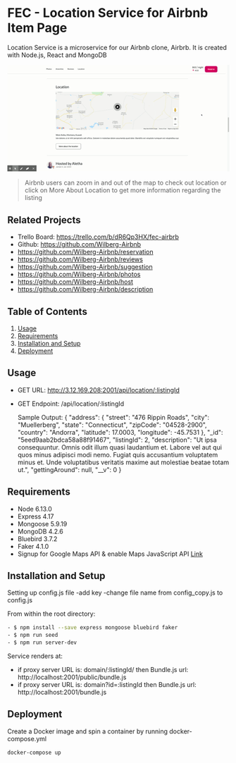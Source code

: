 # FEC - Location Service for Airbnb Item Page

  Location Service is a microservice for our Airbnb clone, Airbrb. It is created with Node.js, React and MongoDB

  ![](AirBrb.gif)

  >Airbnb users can zoom in and out of the map to check out location or click on More About Location to get more information regarding the listing

## Related Projects

  - Trello Board: https://trello.com/b/dR6Qp3HX/fec-airbrb
  - Github: https://github.com/Wilberg-Airbnb
  - https://github.com/Wilberg-Airbnb/reservation
  - https://github.com/Wilberg-Airbnb/reviews
  - https://github.com/Wilberg-Airbnb/suggestion
  - https://github.com/Wilberg-Airbnb/photos
  - https://github.com/Wilberg-Airbnb/host
  - https://github.com/Wilberg-Airbnb/description

## Table of Contents

1. [Usage](#Usage)
2. [Requirements](#requirements)
3. [Installation and Setup](#InstallationandSetup)
4. [Deployment](#deployment)


## Usage
  
  - GET URL: http://3.12.169.208:2001/api/location/:listingId
  - GET Endpoint: /api/location/:listingId

    Sample Output: {
          "address": {
              "street": "476 Rippin Roads",
              "city": "Muellerberg",
              "state": "Connecticut",
              "zipCode": "04528-2900",
              "country": "Andorra",
              "latitude": 17.0003,
              "longitude": -45.7531
          },
          "_id": "5eed9aab2bdca58a88f91467",
          "listingId": 2,
          "description": "Ut ipsa consequuntur. Omnis odit illum quasi laudantium et. Labore vel aut qui quos minus adipisci modi nemo. Fugiat quis accusantium voluptatem minus et. Unde voluptatibus veritatis maxime aut molestiae beatae totam ut.",
          "gettingAround": null,
          "__v": 0
      }

## Requirements

- Node 6.13.0
- Express 4.17
- Mongoose 5.9.19
- MongoDB 4.2.6
- Bluebird 3.7.2
- Faker 4.1.0
- Signup for Google Maps API & enable Maps JavaScript API [Link](https://console.developers.google.com/apis/)

## Installation and Setup

Setting up config.js file
  -add key
  -change file name from config_copy.js to config.js
  
From within the root directory:

```sh
- $ npm install --save express mongoose bluebird faker
- $ npm run seed 
- $ npm run server-dev
```


Service renders at:
    <div id="location"></div>
    <div id="about-modal"></div>
  
- if proxy server URL is: domain/:listingId/ then Bundle.js url: http://localhost:2001/public/bundle.js
- if proxy server URL is: domain?id=:listingId then Bundle.js url: http://localhost:2001/bundle.js


## Deployment

Create a Docker image and spin a container by running docker-compose.yml

```sh
docker-compose up
```


